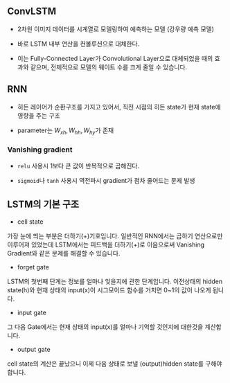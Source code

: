 
## ConvLSTM

- 2차원 이미지 데이터를 시계열로 모델링하여 예측하는 모델 (강우량 예측 모델)

-  바로 LSTM 내부 연산을 컨볼루션으로 대체한다. 
  
-  이는 Fully-Connected Layer가 Convolutional Layer으로 대체되었을 때의 효과와 같으며, 전체적으로 모델의 웨이트 수를 크게 줄일 수 있습니다.


## RNN

- 히든 레이어가 순환구조를 가지고 있어서, 직전 시점의 히든 state가 현재 state에 영향을 주는 구조

- parameter는 $W_{xh}, W_{hh}, W_{hy}$가 존재

### Vanishing gradient 

- `relu` 사용시 1보다 큰 값이 반복적으로 곱해진다.

- `sigmoid`나 `tanh` 사용시 역전파시 gradient가 점차 줄어드는 문제 발생


## LSTM의 기본 구조

- cell state

가장 눈에 띄는 부분은 더하기(+)기호입니다. 일반적인 RNN에서는 곱하기 연산으로만 이루어져 있었는데 LSTM에서는 피드백을 더하기(+)로 이음으로써 Vanishing Gradient와 같은 문제를 해결할 수 있습니다.

- forget gate
  
LSTM의 첫번째 단계는 정보를 얼마나 잊을지에 관한 단계입니다.
이전상태의 hidden state(h)와 현재 상태의 input(x)이 시그모이드 함수를 거치면 0~1의 값이 나오게 됩니다.

- input gate 
  
그 다음 Gate에서는 현재 상태의 input(x)를 얼마나 기억할 것인지에 대한것을 계산합니다.

- output gate

cell state의 계산은 끝났으니 이제 다음 상태로 보낼 (output)hidden state를 구해야합니다.


